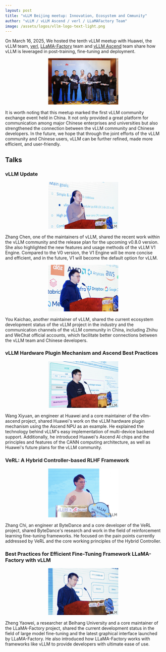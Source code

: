 ```yaml
---
layout: post
title: "vLLM Beijing meetup: Innovation, Ecosystem and Cmmunity"
author: "vLLM / vLLM Ascend / verl / LLaMAFactory Team"
image: /assets/logos/vllm-logo-text-light.png
---
```


On March 16, 2025, We hosted the tenth vLLM meetup with Huawei, the vLLM team, [verl](https://github.com/volcengine/verl), [LLaMA-Factory](https://github.com/hiyouga/LLaMA-Factory) team and [vLLM Ascend](https://github.com/vllm-project/vllm-ascend) team share how vLLM is leveraged in post-training, fine-tuning and deployment.

<p align="center">
    <picture>
    <img src="/assets/figures/vllm-2025-beijing-meetup/0.png" width="45%">
    </picture>
</p>

It is worth noting that this meetup marked the first vLLM community exchange event held in China. It not only provided a great platform for communication among major Chinese enterprises and universities but also strengthened the connection between the vLLM community and Chinese developers. In the future, we hope that through the joint efforts of the vLLM community and Chinese users, vLLM can be further refined, made more efficient, and user-friendly.

## Talks

### vLLM Update

<p align="center">
    <picture>
    <img src="/assets/figures/vllm-2025-beijing-meetup/1.png" width="45%">
    </picture>
</p>

Zhang Chen, one of the maintainers of vLLM, shared the recent work within the vLLM community and the release plan for the upcoming v0.8.0 version. She also highlighted the new features and usage methods of the vLLM V1 Engine. Compared to the V0 version, the V1 Engine will be more concise and efficient, and in the future, V1 will become the default option for vLLM.

<p align="center">
    <picture>
    <img src="/assets/figures/vllm-2025-beijing-meetup/2.png" width="45%">
    </picture>
</p>

You Kaichao, another maintainer of vLLM, shared the current ecosystem development status of the vLLM project in the industry and the communication channels of the vLLM community in China, including Zhihu and WeChat official accounts, which facilitate better connections between the vLLM team and Chinese developers.

### vLLM Hardware Plugin Mechanism and Ascend Best Practices

<p align="center">
    <picture>
    <img src="/assets/figures/vllm-2025-beijing-meetup/3.png" width="45%">
    </picture>
</p>

Wang Xiyuan, an engineer at Huawei and a core maintainer of the vllm-ascend project, shared Huawei's work on the vLLM hardware plugin mechanism using the Ascend NPU as an example. He explained the technology behind vLLM's easy implementation of multi-device backend support. Additionally, he introduced Huawei's Ascend AI chips and the principles and features of the CANN computing architecture, as well as Huawei's future plans for the vLLM community.

### VeRL: A Hybrid Controller-based RLHF Framework

<p align="center">
    <picture>
    <img src="/assets/figures/vllm-2025-beijing-meetup/4.png" width="45%">
    </picture>
</p>

Zhang Chi, an engineer at ByteDance and a core developer of the VeRL project, shared ByteDance's research and work in the field of reinforcement learning fine-tuning frameworks. He focused on the pain points currently addressed by VeRL and the core working principles of the Hybrid Controller.

### Best Practices for Efficient Fine-Tuning Framework LLaMA-Factory with vLLM

<p align="center">
    <picture>
    <img src="/assets/figures/vllm-2025-beijing-meetup/5.png" width="45%">
    </picture>
</p>

Zheng Yaowei, a researcher at Beihang University and a core maintainer of the LLaMA-Factory project, shared the current development status in the field of large model fine-tuning and the latest graphical interface launched by LLaMA-Factory. He also introduced how LLaMA-Factory works with frameworks like vLLM to provide developers with ultimate ease of use.
